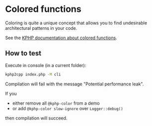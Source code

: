 # Colored functions

Coloring is quite a unique concept that allows you to find undesirable architectural patterns in your code.

See the [KPHP documentation about colored functions](https://vkcom.github.io/kphp/kphp-language/howto-by-kphp/colored-functions.html).


## How to test

Execute in console (in a current folder):
```bash
kphp2cpp index.php -M cli
```

Compilation will fail with the message "Potential performance leak".

If you
* either remove all `@kphp-color` from a demo
* or add `@kphp-color slow-ignore` over `Logger::debug()`

then compilation will succeed.
